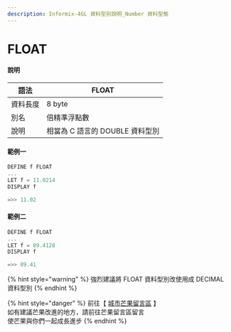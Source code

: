 ```yaml
---
description: Informix-4GL 資料型別說明_Number 資料型態
---
```


# FLOAT

#### 說明

| 語法   | FLOAT                 |
| ---- | --------------------- |
| 資料長度 | 8 byte                |
| 別名   | 倍精準浮點數                |
| 說明   | 相當為 C 語言的 DOUBLE 資料型別 |

#### 範例一

```objectivec
DEFINE f FLOAT
...
LET f = 11.0214
DISPLAY f

=>> 11.02
```

#### 範例二

```objectivec
DEFINE f FLOAT
...
LET f = 89.4128
DISPLAY f

=>> 89.41
```

{% hint style="warning" %}
強烈建議將 FLOAT 資料型別改使用成 DECIMAL 資料型別
{% endhint %}

{% hint style="danger" %}
前往【 [城市芒果留言區](https://give0714.pixnet.net/blog/post/46111474-informix-4gl-%E7%B0%A1%E5%96%AE%E8%B3%87%E6%96%99%E5%9E%8B%E5%88%A5%E3%80%8A-numeric-data-%E3%80%8B\(-%E5%85%AD-\)) 】\
如有建議芒果改進的地方，請前往芒果留言區留言\
使芒果與你們一起成長進步
{% endhint %}

